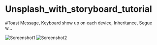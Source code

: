 # Unsplash_with_storyboard_tutorial

#Toast Message, Keyboard show up on each device, Inheritance, Segue w…

![Screenshot1](https://github.com/iOS-Xcode/PagerView_Tutorial/tree/main/PagerView_Tutorial/screenshot1.png?raw=true "screenshot1")
![Screenshot2](https://github.com/iOS-Xcode/PagerView_Tutorial/tree/main/PagerView_Tutorial/screenshot2.png?raw=true "screenshot2")
